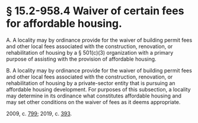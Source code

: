 # § 15.2-958.4 Waiver of certain fees for affordable housing.

<p>A. A locality may by ordinance provide for the waiver of building permit fees and other local fees associated with the construction, renovation, or rehabilitation of housing by a § 501(c)(3) organization with a primary purpose of assisting with the provision of affordable housing.</p><p>B. A locality may by ordinance provide for the waiver of building permit fees and other local fees associated with the construction, renovation, or rehabilitation of housing by a private-sector entity that is pursuing an affordable housing development. For purposes of this subsection, a locality may determine in its ordinance what constitutes affordable housing and may set other conditions on the waiver of fees as it deems appropriate.</p><p>2009, c. <a href='http://lis.virginia.gov/cgi-bin/legp604.exe?091+ful+CHAP0799'>799</a>; 2019, c. <a href='http://lis.virginia.gov/cgi-bin/legp604.exe?191+ful+CHAP0393'>393</a>.</p>